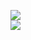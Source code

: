 [![](https://img.shields.io/badge/Made%20With-Github%20Spray-lightgrey.svg?style=for-the-badge&logo=github)](https://github.com/Annihil/github-spray#2717)  
[![](https://i.imgur.com/2DrTn0Z.gif)](https://github.com/Annihil/github-spray)